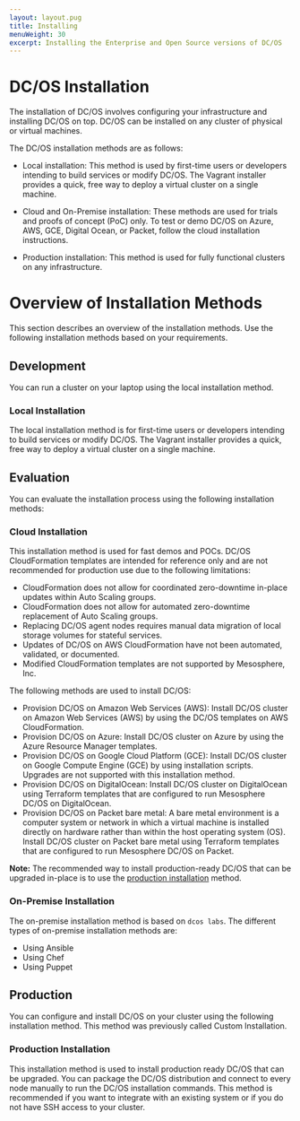 ```yaml
---
layout: layout.pug
title: Installing
menuWeight: 30
excerpt: Installing the Enterprise and Open Source versions of DC/OS
---
```


# DC/OS Installation

The installation of DC/OS involves configuring your infrastructure and installing DC/OS on top. DC/OS can be installed on any cluster of physical or virtual machines.

The DC/OS installation methods are as follows:

- Local installation: This method is used by first-time users or developers intending to build services or modify DC/OS. The Vagrant installer provides a quick, free way to deploy a virtual cluster on a single machine.

- Cloud and On-Premise installation: These methods are used for trials and proofs of concept (PoC) only. To test or demo DC/OS on Azure, AWS, GCE, Digital Ocean, or Packet, follow the cloud installation instructions. 

- Production installation: This method is used for fully functional clusters on any infrastructure.

# Overview of Installation Methods
This section describes an overview of the installation methods. Use the following installation methods based on your requirements.

## Development 
You can run a cluster on your laptop using the local installation method. 

### Local Installation
The local installation method is for first-time users or developers intending to build services or modify DC/OS. The Vagrant installer provides a quick, free way to deploy a virtual cluster on a single machine.
 

## Evaluation 
You can evaluate the installation process using the following installation methods:

### Cloud Installation 
This installation method is used for fast demos and POCs. 
DC/OS CloudFormation templates are intended for reference only and are not recommended for production use due to the following limitations:
- CloudFormation does not allow for coordinated zero-downtime in-place updates within Auto Scaling groups.
- CloudFormation does not allow for automated zero-downtime replacement of Auto Scaling groups.
- Replacing DC/OS agent nodes requires manual data migration of local storage volumes for stateful services.
- Updates of DC/OS on AWS CloudFormation have not been automated, validated, or documented.
- Modified CloudFormation templates are not supported by Mesosphere, Inc.

The following methods are used to install DC/OS:
- Provision DC/OS on Amazon Web Services (AWS): Install DC/OS cluster on Amazon Web Services (AWS) by using the DC/OS templates on AWS CloudFormation. 
- Provision DC/OS on Azure: Install DC/OS cluster on Azure by using the Azure Resource Manager templates.
- Provision DC/OS on Google Cloud Platform (GCE): Install DC/OS cluster on Google Compute Engine (GCE) by using installation scripts. Upgrades are not supported with this installation method.
- Provision DC/OS on DigitalOcean: Install DC/OS cluster on DigitalOcean using Terraform templates that are configured to run Mesosphere DC/OS on DigitalOcean.
- Provision DC/OS on Packet bare metal: A bare metal environment is a computer system or network in which a virtual machine is installed directly on hardware rather than within the host operating system (OS). Install DC/OS cluster on Packet bare metal using Terraform templates that are configured to run Mesosphere DC/OS on Packet.
 
 **Note:** The recommended way to install production-ready DC/OS that can be upgraded in-place is to use the [production installation](/1.11/installing/production/installation/) method.

### On-Premise Installation
The on-premise installation method is based on `dcos labs`. The different types of on-premise installation methods are:
- Using Ansible
- Using Chef
- Using Puppet


## Production
You can configure and install DC/OS on your cluster using the following installation method. This method was previously called Custom Installation.

### Production Installation
 This installation method is used to install production ready DC/OS that can be upgraded. You can package the DC/OS distribution and connect to every node manually to run the DC/OS installation commands. This method is recommended if you want to integrate with an existing system or if you do not have SSH access to your cluster.
